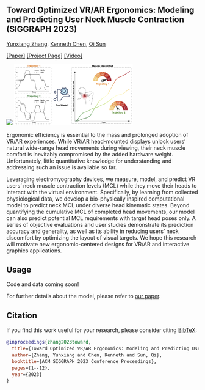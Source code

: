## Toward Optimized VR/AR Ergonomics: Modeling and Predicting User Neck Muscle Contraction (SIGGRAPH 2023)

[Yunxiang Zhang](https://yunxiangzhang.github.io/), [Kenneth Chen](https://kenchen10.github.io/), [Qi Sun](https://qisun.me/)

[\[Paper\]](https://www.immersivecomputinglab.org/wp-content/uploads/2023/05/xr-ergonomics-neck-comfort.pdf) [\[Project Page\]](https://www.immersivecomputinglab.org/publication/toward-optimized-vr-ar-ergonomics-modeling-and-predicting-user-neck-muscle-contraction/) [\[Video\]](https://www.youtube.com/watch?v=XO8VR1tJoaI)

<p float="left">
  <img src="Docs/teaser-left.png" width="37.3%" />
  <img src="Docs/teaser-right.png" width="61.7%" />
</p>

Ergonomic efficiency is essential to the mass and prolonged adoption of VR/AR experiences. While VR/AR head-mounted displays unlock users’ natural wide-range head movements during viewing, their neck muscle comfort is inevitably compromised by the added hardware weight. Unfortunately, little quantitative knowledge for understanding and addressing such an issue is available so far.

Leveraging electromyography devices, we measure, model, and predict VR users’ neck muscle contraction levels (MCL) while they move their heads to interact with the virtual environment. Specifically, by learning from collected physiological data, we develop a bio-physically inspired computational model to predict neck MCL under diverse head kinematic states. Beyond quantifying the cumulative MCL of completed head movements, our model can also predict potential MCL requirements with target head poses only. A series of objective evaluations and user studies demonstrate its prediction accuracy and generality, as well as its ability in reducing users’ neck discomfort by optimizing the layout of visual targets. We hope this research will motivate new ergonomic-centered designs for VR/AR and interactive graphics applications.

## Usage

Code and data coming soon!

For further details about the model, please refer to [our paper](https://www.immersivecomputinglab.org/wp-content/uploads/2023/05/xr-ergonomics-neck-comfort.pdf).

## Citation

If you find this work useful for your research, please consider citing [BibTeX](Docs/xr-ergonomics-neck-comfort.bib):

```bibtex
@inproceedings{zhang2023toward,
  title={Toward Optimized VR/AR Ergonomics: Modeling and Predicting User Neck Muscle Contraction},
  author={Zhang, Yunxiang and Chen, Kenneth and Sun, Qi},
  booktitle={ACM SIGGRAPH 2023 Conference Proceedings},
  pages={1--12},
  year={2023}
}
```